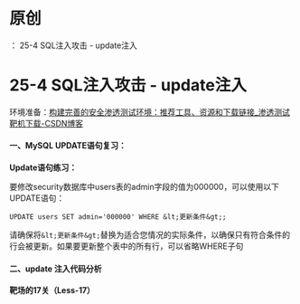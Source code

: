 # 原创
：  25-4 SQL注入攻击 - update注入

# 25-4 SQL注入攻击 - update注入

环境准备：[构建完善的安全渗透测试环境：推荐工具、资源和下载链接_渗透测试靶机下载-CSDN博客](https://blog.csdn.net/weixin_43263566/article/details/129031187)

#### 一、MySQL UPDATE语句复习：

**Update语句练习：**

要修改security数据库中users表的admin字段的值为000000，可以使用以下UPDATE语句：

```
UPDATE users SET admin='000000' WHERE &lt;更新条件&gt;;
```

请确保将`&lt;更新条件&gt;`替换为适合您情况的实际条件，以确保只有符合条件的行会被更新。如果要更新整个表中的所有行，可以省略WHERE子句

#### 二、update 注入代码分析

**靶场的17关（Less-17）**
